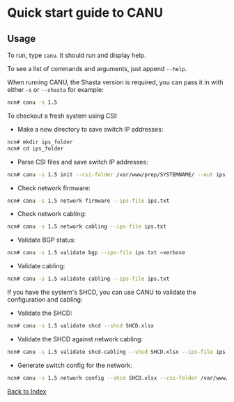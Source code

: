 # Quick start guide to CANU

## Usage

To run, type `canu`. It should run and display help.

To see a list of commands and arguments, just append `--help`.

When running CANU, the Shasta version is required, you can pass it in with either `-s` or `--shasta` for example:

```bash
ncn# canu -s 1.5
```

To checkout a fresh system using CSI:

* Make a new directory to save switch IP addresses:

```bash
ncn# mkdir ips_folder
ncn# cd ips_folder
```

* Parse CSI files and save switch IP addresses:

```bash
ncn# canu -s 1.5 init --csi-folder /var/www/prep/SYSTEMNAME/ --out ips.txt
```

* Check network firmware:

```bash
ncn# canu -s 1.5 network firmware --ips-file ips.txt
```

* Check network cabling:

```bash
ncn# canu -s 1.5 network cabling --ips-file ips.txt
```

* Validate BGP status:

```bash
ncn# canu -s 1.5 validate bgp --ips-file ips.txt –verbose
```

* Validate cabling:

```bash
ncn# canu -s 1.5 validate cabling --ips-file ips.txt
```

If you have the system's SHCD, you can use CANU to validate the configuration and cabling:

* Validate the SHCD:

```bash
ncn# canu -s 1.5 validate shcd --shcd SHCD.xlsx
```

* Validate the SHCD against network cabling:

```bash
ncn# canu -s 1.5 validate shcd-cabling --shcd SHCD.xlsx --ips-file ips.txt
```

* Generate switch config for the network:

```bash
ncn# canu -s 1.5 network config --shcd SHCD.xlsx --csi-folder /var/www/prep/SYSTEMNAME/ --folder configs
```

[Back to Index](../index.md)
